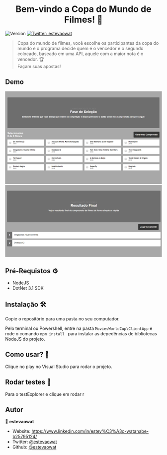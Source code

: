 <h1 align="center">Bem-vindo a Copa do Mundo de  Filmes! 🎥</h1>
<p>
  <img alt="Version" src="https://img.shields.io/badge/version-0.1.0-blue.svg?cacheSeconds=2592000" />
  <a href="https://twitter.com/estevaowat" target="_blank">
    <img alt="Twitter: estevaowat" src="https://img.shields.io/twitter/follow/estevaowat.svg?style=social" />
  </a>
</p>

>Copa do mundo de filmes, você escolhe os participantes da copa do mundo e o programa decide quem é o vencedor e o segundo colocado, baseado em uma API, aquele com a maior nota é o vencedor. 🏆<br/> 
Façam suas apostas!

## Demo

 <img alt="Copa do mundo" title="Fastfeet" src="/assets/Copa do mundo de filmes.png" width="700px" />


 <img alt="Resultado da copa do mundo" title="Fastfeet" src="/assets/resultado copa do mundo.png" width="700px" />
 
 
## Pré-Requistos ⚙
- NodeJS 
- DotNet 3.1 SDK

## Instalação 🛠
Copie o repositório para uma pasta no seu computador.

Pelo terminal ou Powershell, entre na pasta ``` MoviesWorldCup\ClientApp ``` e rode o comando ```npm install ``` para instalar as depedências de bibliotecas NodeJS do projeto.

## Como usar? 📓
Clique no play no Visual Studio para rodar o projeto.

## Rodar testes 📝
Para o testExplorer e clique em rodar r

## Autor

👤 **estevaowat**

* Website: https://www.linkedin.com/in/estev%C3%A3o-watanabe-b25795124/
* Twitter: [@estevaowat](https://twitter.com/estevaowat)
* Github: [@estevaowat](https://github.com/estevaowat)
